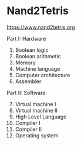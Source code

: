# Nand2Tetris

<https://www.nand2tetris.org>

Part I: Hardware

1. Boolean logic
2. Boolean arithmetic
3. Memory
4. Machine language
5. Computer architecture
6. Assembler

Part II: Software

7. Virtual machine I
8. Virtual machine II
9. High Level Language
10. Compiler I
11. Compiler II
12. Operating system
